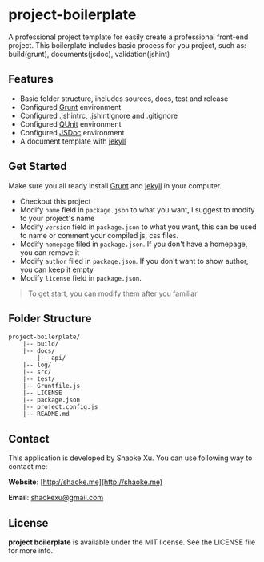 # project-boilerplate

A professional project template for easily create a professional front-end project. This boilerplate includes basic process for you project, such as: build(grunt), documents(jsdoc), validation(jshint)

## Features
* Basic folder structure, includes sources, docs, test and release
* Configured [Grunt](http://gruntjs.com) environment
* Configured .jshintrc, .jshintignore and .gitignore
* Configured [QUnit](http://qunitjs.com) environment
* Configured [JSDoc](http://usejsdoc.org) environment
* A document template with [jekyll](http://jekyllrb.com)

## Get Started
Make sure you all ready install [Grunt](http://gruntjs.com) and [jekyll](http://jekyllrb.com) in your computer.

* Checkout this project
* Modify `name` field in `package.json` to what you want, I suggest to modify to your project's name
* Modify `version` field in `package.json` to what you want, this can be used to name or comment your compiled js, css files.
* Modify `homepage` filed in `package.json`. If you don't have a homepage, you can remove it
* Modify `author` filed in `package.json`. If you don't want to show author, you can keep it empty
* Modify `license` field in `package.json`.

> To get start, you can modify them after you familiar

## Folder Structure

```
project-boilerplate/
	|-- build/
	|-- docs/
		|-- api/
	|-- log/
	|-- src/
	|-- test/
	|-- Gruntfile.js
	|-- LICENSE
	|-- package.json
	|-- project.config.js
	|-- README.md
```

## Contact
This application is developed by Shaoke Xu. You can use following way to contact me:

**Website**: [http://shaoke.me](http://shaoke.me)

**Email**: [ shaokexu@gmail.com ](shaokexu@gmail.com)

## License
**project boilerplate** is available under the MIT license. See the LICENSE file for more info.






